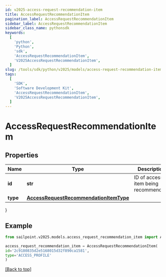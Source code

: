 ```yaml
---
id: v2025-access-request-recommendation-item
title: AccessRequestRecommendationItem
pagination_label: AccessRequestRecommendationItem
sidebar_label: AccessRequestRecommendationItem
sidebar_class_name: pythonsdk
keywords:
  [
    'python',
    'Python',
    'sdk',
    'AccessRequestRecommendationItem',
    'V2025AccessRequestRecommendationItem',
  ]
slug: /tools/sdk/python/v2025/models/access-request-recommendation-item
tags:
  [
    'SDK',
    'Software Development Kit',
    'AccessRequestRecommendationItem',
    'V2025AccessRequestRecommendationItem',
  ]
---
```


# AccessRequestRecommendationItem

## Properties

| Name | Type | Description | Notes |
| --- | --- | --- | --- |
| **id** | **str** | ID of access item being recommended. | [optional] |
| **type** | [**AccessRequestRecommendationItemType**](access-request-recommendation-item-type) |  | [optional] |

}

## Example

```python
from sailpoint.v2025.models.access_request_recommendation_item import AccessRequestRecommendationItem

access_request_recommendation_item = AccessRequestRecommendationItem(
id='2c9180835d2e5168015d32f890ca1581',
type='ACCESS_PROFILE'
)

```

[[Back to top]](#)
